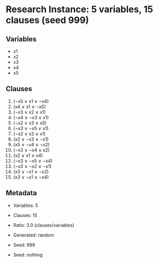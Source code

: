 # Research Instance: 5 variables, 15 clauses (seed 999)

## Variables
- x1
- x2
- x3
- x4
- x5

## Clauses
1. (¬x5 ∨ x1 ∨ ¬x4)
2. (x4 ∨ x1 ∨ ¬x5)
3. (¬x3 ∨ x2 ∨ x1)
4. (¬x4 ∨ ¬x3 ∨ x1)
5. (¬x2 ∨ x3 ∨ x5)
6. (¬x3 ∨ ¬x5 ∨ x1)
7. (¬x2 ∨ x3 ∨ x1)
8. (x2 ∨ ¬x3 ∨ ¬x1)
9. (x5 ∨ ¬x4 ∨ ¬x2)
10. (¬x3 ∨ ¬x4 ∨ x2)
11. (x2 ∨ x1 ∨ x4)
12. (¬x3 ∨ ¬x5 ∨ ¬x4)
13. (¬x3 ∨ ¬x2 ∨ ¬x1)
14. (x3 ∨ ¬x1 ∨ ¬x2)
15. (x3 ∨ ¬x1 ∨ ¬x4)

## Metadata
- Variables: 5
- Clauses: 15
- Ratio: 3.0 (clauses/variables)
- Generated: random
- Seed: 999

- Seed: nothing